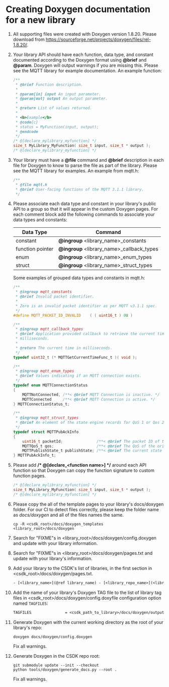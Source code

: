 # Creating Doxygen documentation for a new library
1. All supporting files were created with Doxygen version 1.8.20. Please download
from https://sourceforge.net/projects/doxygen/files/rel-1.8.20/.

1. Your library API should have each function, data type, and constant documented
according to the Doxygen format using **@brief** and **@param**. Doxygen will output
warnings if you are missing this. Please see the MQTT library for example documentation.
    An example function:
    ```C
    /**
     * @brief Function description.
     *
     * @param[in] input An input parameter.
     * @param[out] output An output parameter.
     *
     * @return List of values returned.
     *
     * <b>Example</b>
     * @code{c}
     * status = MyFunction(input, output);
     * @endcode
     */
    /* @[declare_mylibrary_myfunction] */
    size_t MyLibrary_MyFunction( size_t input, size_t * output );
    /* @[declare_mylibrary_myfunction] */
    ```

1. Your library must have a **@file** command and **@brief** description in each
file for Doxygen to know to parse the file as part of the library. Please see the
MQTT library for examples.
    An example from mqtt.h:
    ```C
    /**
     * @file mqtt.h
     * @brief User-facing functions of the MQTT 3.1.1 library.
     */
    ```

1. Please associate each data type and constant in your library's public API to
a group so that it will appear in the custom Doxygen pages.
    For each comment block add the following commands to associate your data types and constants:

    | Data Type | Command |
    | ---       | ---     |
    | constant | **@ingroup** <library_name>_constants |
    | function pointer | **@ingroup** <library_name>_callback_types |
    | enum | **@ingroup** <library_name>_enum_types |
    | struct | **@ingroup** <library_name>_struct_types |


    Some examples of grouped data types and constants in mqtt.h:
    ```C
    /**
     * @ingroup mqtt_constants
     * @brief Invalid packet identifier.
     *
     * Zero is an invalid packet identifier as per MQTT v3.1.1 spec.
     */
    #define MQTT_PACKET_ID_INVALID    ( ( uint16_t ) 0U )

    /**
     * @ingroup mqtt_callback_types
     * @brief Application provided callback to retrieve the current time in
     * milliseconds.
     *
     * @return The current time in milliseconds.
     */
    typedef uint32_t (* MQTTGetCurrentTimeFunc_t )( void );

    /**
     * @ingroup mqtt_enum_types
     * @brief Values indicating if an MQTT connection exists.
     */
    typedef enum MQTTConnectionStatus
    {
        MQTTNotConnected, /**< @brief MQTT Connection is inactive. */
        MQTTConnected     /**< @brief MQTT Connection is active. */
    } MQTTConnectionStatus_t;

    /**
     * @ingroup mqtt_struct_types
     * @brief An element of the state engine records for QoS 1 or Qos 2 publishes.
     */
    typedef struct MQTTPubAckInfo
    {
        uint16_t packetId;               /**< @brief The packet ID of the original PUBLISH. */
        MQTTQoS_t qos;                   /**< @brief The QoS of the original PUBLISH. */
        MQTTPublishState_t publishState; /**< @brief The current state of the publish process. */
    } MQTTPubAckInfo_t;
    ```

1. Please add **/\* \@\[declare_\<function name\>\] \*/** around each API function
so that Doxygen can copy the function signature to custom function pages.

    ```C
    /* @[declare_mylibrary_myfunction] */
    size_t MyLibrary_MyFunction( size_t input, size_t * output );
    /* @[declare_mylibrary_myfunction] */
    ```

1. Please copy the all of the template pages to your library's docs/doxygen folder.
For our CI to detect files correctly, please keep the folder name as *docs/doxygen*
and all of the files names the same.

    ```console
    cp -R <csdk_root>/docs/doxygen_templates <library_root>/docs/doxygen
    ```

1. Search for "FIXME"s in <library_root>/docs/doxygen/config.doxygen and update with
your library information.

1. Search for "FIXME"s in <library_root>/docs/doxygen/pages.txt and update with your
library's information.

1. Add your library to the CSDK's list of libraries, in the first section in <csdk_root>/docs/doxygen/pages.txt.

    ```doxygen
    - [<library_name>](@ref library_name) - [<library_repo_name>](<library_repo_github_url>)
    ```

1. Add the name of your library's Doxygen TAG file to the list of library tag files in <csdk_root>/docs/doxygen/config.doxyfile configuration option named `TAGFILES`:

    ```doxygen
    TAGFILES               = <csdk_path_to_library>/docs/doxygen/output/<library_name>.tag=../../../../<csdk_path_to_library>/docs/doxygen/output/html
    ```

1. Generate Doxygen with the current working directory as the root of your library's repo:

    ```console
    doxygen docs/doxygen/config.doxygen
    ```

    Fix all warnings.

1. Generate Doxygen in the CSDK repo root:

    ```console
    git submodule update --init --checkout
    python tools/doxygen/generate_docs.py --root .
    ```

    Fix all warnings.
